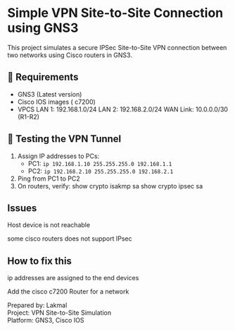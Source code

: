 # Simple VPN Site-to-Site Connection using GNS3
This project simulates a secure IPSec Site-to-Site VPN connection between two networks using Cisco routers in GNS3.
## 🔧 Requirements
- GNS3 (Latest version)
- Cisco IOS images ( c7200)
- VPCS 
LAN 1: 192.168.1.0/24
LAN 2: 192.168.2.0/24
WAN Link: 10.0.0.0/30 (R1-R2)
## 🧪 Testing the VPN Tunnel
1. Assign IP addresses to PCs:
   - PC1: `ip 192.168.1.10 255.255.255.0 192.168.1.1`
   - PC2: `ip 192.168.2.10 255.255.255.0 192.168.2.1`
2. Ping from PC1 to PC2
3. On routers, verify:
  show crypto isakmp sa
  show crypto ipsec sa
## Issues
Host device is not reachable

some cisco routers does not support IPsec

## How to fix this
ip addresses are assigned to the end devices

Add the cisco c7200 Router for a network

Prepared by: Lakmal  
Project: VPN Site-to-Site Simulation  
Platform: GNS3, Cisco IOS  
